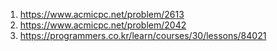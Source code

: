 1. https://www.acmicpc.net/problem/2613
2. https://www.acmicpc.net/problem/2042
3. https://programmers.co.kr/learn/courses/30/lessons/84021
